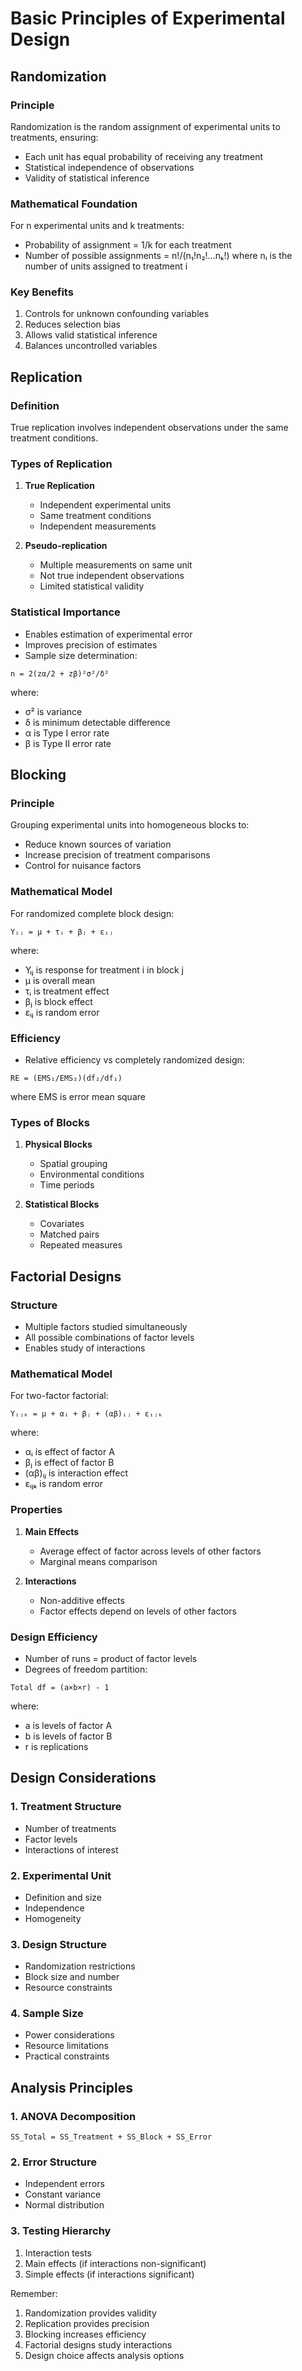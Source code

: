 # Basic Principles of Experimental Design

## Randomization

### Principle
Randomization is the random assignment of experimental units to treatments, ensuring:
- Each unit has equal probability of receiving any treatment
- Statistical independence of observations
- Validity of statistical inference

### Mathematical Foundation
For n experimental units and k treatments:
* Probability of assignment = 1/k for each treatment
* Number of possible assignments = n!/(n₁!n₂!...nₖ!)
where nᵢ is the number of units assigned to treatment i

### Key Benefits
1. Controls for unknown confounding variables
2. Reduces selection bias
3. Allows valid statistical inference
4. Balances uncontrolled variables

## Replication

### Definition
True replication involves independent observations under the same treatment conditions.

### Types of Replication
1. **True Replication**
   * Independent experimental units
   * Same treatment conditions
   * Independent measurements

2. **Pseudo-replication**
   * Multiple measurements on same unit
   * Not true independent observations
   * Limited statistical validity

### Statistical Importance
* Enables estimation of experimental error
* Improves precision of estimates
* Sample size determination:
```
n = 2(zα/2 + zβ)²σ²/δ²
```
where:
- σ² is variance
- δ is minimum detectable difference
- α is Type I error rate
- β is Type II error rate

## Blocking

### Principle
Grouping experimental units into homogeneous blocks to:
* Reduce known sources of variation
* Increase precision of treatment comparisons
* Control for nuisance factors

### Mathematical Model
For randomized complete block design:
```
Yᵢⱼ = μ + τᵢ + βⱼ + εᵢⱼ
```
where:
- Yᵢⱼ is response for treatment i in block j
- μ is overall mean
- τᵢ is treatment effect
- βⱼ is block effect
- εᵢⱼ is random error

### Efficiency
* Relative efficiency vs completely randomized design:
```
RE = (EMS₁/EMS₂)(df₂/df₁)
```
where EMS is error mean square

### Types of Blocks
1. **Physical Blocks**
   * Spatial grouping
   * Environmental conditions
   * Time periods

2. **Statistical Blocks**
   * Covariates
   * Matched pairs
   * Repeated measures

## Factorial Designs

### Structure
* Multiple factors studied simultaneously
* All possible combinations of factor levels
* Enables study of interactions

### Mathematical Model
For two-factor factorial:
```
Yᵢⱼₖ = μ + αᵢ + βⱼ + (αβ)ᵢⱼ + εᵢⱼₖ
```
where:
- αᵢ is effect of factor A
- βⱼ is effect of factor B
- (αβ)ᵢⱼ is interaction effect
- εᵢⱼₖ is random error

### Properties
1. **Main Effects**
   * Average effect of factor across levels of other factors
   * Marginal means comparison

2. **Interactions**
   * Non-additive effects
   * Factor effects depend on levels of other factors

### Design Efficiency
* Number of runs = product of factor levels
* Degrees of freedom partition:
```
Total df = (a×b×r) - 1
```
where:
- a is levels of factor A
- b is levels of factor B
- r is replications

## Design Considerations

### 1. Treatment Structure
* Number of treatments
* Factor levels
* Interactions of interest

### 2. Experimental Unit
* Definition and size
* Independence
* Homogeneity

### 3. Design Structure
* Randomization restrictions
* Block size and number
* Resource constraints

### 4. Sample Size
* Power considerations
* Resource limitations
* Practical constraints

## Analysis Principles

### 1. ANOVA Decomposition
```
SS_Total = SS_Treatment + SS_Block + SS_Error
```

### 2. Error Structure
* Independent errors
* Constant variance
* Normal distribution

### 3. Testing Hierarchy
1. Interaction tests
2. Main effects (if interactions non-significant)
3. Simple effects (if interactions significant)

Remember:
1. Randomization provides validity
2. Replication provides precision
3. Blocking increases efficiency
4. Factorial designs study interactions
5. Design choice affects analysis options
